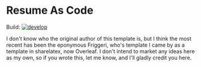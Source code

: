 # Resume As Code

Build: [![develop](https://circleci.com/gh/jbharter/resume/tree/develop.svg?style=svg)](https://circleci.com/gh/jbharter/resume/tree/develop)

I don't know who the original author of this template is, but I think the most
recent has been the eponymous Friggeri, who's template I came by as a template
in sharelatex, now Overleaf. I don't intend to market any ideas here as my own,
so if you wrote this, let me know, and I'll gladly credit you here. 
